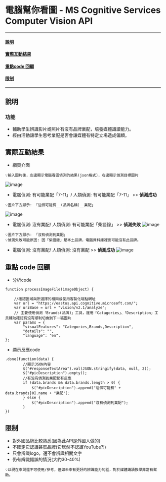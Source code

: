 # 電腦幫你看圖 - MS Cognitive Services Computer Vision API 
***
 #### [說明](https://github.com/41071119H-Irene/LAT/blob/main/Homework%205/README.md#%E8%AA%AA%E6%98%8E-1)
 #### [實際互動結果](https://github.com/41071119H-Irene/LAT/blob/main/Homework%205/README.md#%E5%AF%A6%E9%9A%9B%E4%BA%92%E5%8B%95%E7%B5%90%E6%9E%9C-1)
 #### [重點code 回顧](https://github.com/41071119H-Irene/LAT/blob/main/Homework%205/README.md#%E9%87%8D%E9%BB%9E-code-%E5%9B%9E%E9%A1%A7)
 #### [限制](https://github.com/41071119H-Irene/LAT/blob/main/Homework%205/README.md#%E9%99%90%E5%88%B6)
***
## 說明
### 功能
- 輔助學生辨識影片或照片有沒有品牌業配，培養媒體識讀能力。
- 經由活動讓學生思考業配是否會讓媒體有特定立場造成偏頗。

## 實際互動結果 
- 網頁介面
```
💡輸入圖片後，左邊顯示電腦看圖偵測的結果(json格式)，右邊顯示偵測目標圖片
```
![image](https://github.com/41071119H-Irene/LAT/assets/112916890/38624d7a-ea09-44b2-a85f-0f44a9593639)

- 電腦偵測: 有可能業配「7-11」/ 人類偵測: 有可能業配「7-11」 >> **偵測成功**
```
💡圖片下方顯示: 「這個可能有__(品牌名稱)__業配」
```
![image](https://github.com/41071119H-Irene/LAT/assets/112916890/2fbf4419-9702-492c-835f-01eeb58a5379)
- 電腦偵測: 沒有業配/ 人類偵測: 有可能業配「柴語錄」 >> **偵測失敗**
![image](https://github.com/41071119H-Irene/LAT/assets/112916890/30b51236-de04-4b78-a58a-1a6f4d8d2d39)
```
💡圖片下方顯示: 「沒有偵測到業配」
💡偵測失敗可能原因: 因「柴語錄」是本土品牌，電腦資料庫裡面可能沒有此品牌。
```
- 電腦偵測: 沒有業配/ 人類偵測: 沒有業配 >> **偵測成功**
![image](https://github.com/41071119H-Irene/LAT/assets/112916890/0fd013e6-b39e-49cd-a305-722ab671f944)


## 重點 code 回顧
- 分析code
```
function processImageFile(imageObject) {
    
    //確認區域與所選擇的相同或使用客製化端點網址
    var url = "https://eastus.api.cognitive.microsoft.com/";
    var uriBase = url + "vision/v2.1/analyze";
    // 主要使用偵測「Brands(品牌)」工具，運用「Catagories」、「Description」工具輔助確認有沒有順利切換到下一張圖片
    var params = {
        "visualFeatures": "Categories,Brands,Description",
        "details": "",
        "language": "en",
};
```
- 顯示反應code
```
.done(function(data) {
        //顯示JSON內容
        $("#responseTextArea").val(JSON.stringify(data, null, 2));
        $("#picDescription").empty();
        //有沒有偵測到業配都有反應
        if (data.brands && data.brands.length > 0) {
            $("#picDescription").append("這個可能有" + data.brands[0].name + "業配");
        } else {
            $("#picDescription").append("沒有偵測到業配");
        }
})
```
## 限制
- 對外國品牌比較熟悉(因為此API是外國人做的)
- 不確定它認識甚麼品牌(它居然不認識YouTube?!)
- 只會辨識logo，還不會辨識相關文字
- 仍有辨識錯誤的情況(大約30-40%)
```
💡以現在來說還不可使用/參考，但如未來有更好的辨識能力的話，對於媒體識讀教學非常有幫助。
```







